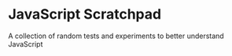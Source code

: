 # JavaScript Scratchpad
A collection of random tests and experiments to better understand JavaScript
